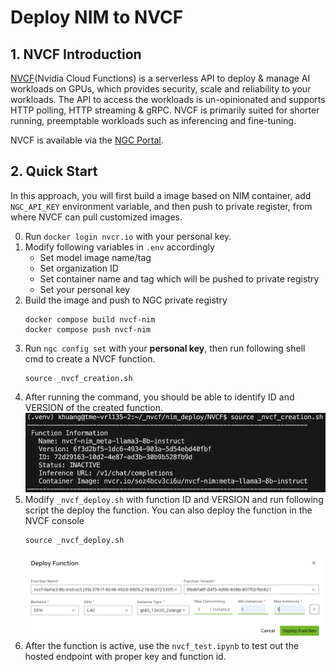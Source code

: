 # Deploy NIM to NVCF
## 1. NVCF Introduction
[NVCF](https://docs.nvidia.com/cloud-functions/index.html)(Nvidia Cloud Functions) is a serverless API to deploy & manage AI workloads on GPUs, which provides security, scale and reliability to your workloads. The API to access the workloads is un-opinionated and supports HTTP polling, HTTP streaming & gRPC. NVCF is primarily suited for shorter running, preemptable workloads such as inferencing and fine-tuning.

NVCF is available via the [NGC Portal](https://ngc.nvidia.com/).

## 2. Quick Start
In this approach, you will first build a image based on NIM container, add `NGC_API_KEY` environment variable, and then push to private register, from where NVCF can pull customized images.

0. Run `docker login nvcr.io` with your personal key.
1. Modify following variables in `.env` accordingly
    - Set model image name/tag
    - Set organization ID
    - Set container name and tag which will be pushed to private registry 
    - Set your personal key
2. Build the image and push to NGC private registry
    ```shell
    docker compose build nvcf-nim
    docker compose push nvcf-nim
    ```
3. Run `ngc config set` with your **personal key**, then run following shell cmd to create a NVCF function.
    ```shell
    source _nvcf_creation.sh
    ```
4. After running the command, you should be able to identify ID and VERSION of the created function.
    ![pic](./img/creation.png)
5. Modify `_nvcf_deploy.sh` with function ID and VERSION and run following script the deploy the function. You can also deploy the function in the NVCF console
    ```shell
    source _nvcf_deploy.sh
    ```
    ![pic](./img/console.png)
6. After the function is active, use the `nvcf_test.ipynb` to test out the hosted endpoint with proper key and function id.

